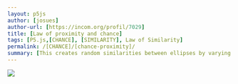 ```yaml
---  
layout: p5js
author: [josues]
author-url: [https://incom.org/profil/7029]
title: [Law of proximity and chance]
tags: [P5.js,[CHANCE], [SIMILARITY], Law of Similarity]
permalink: /[CHANCE]/[chance-proximity]/
summary: [This creates random similarities between ellipses by varying their size and color.]
---  
```


![](https://raw.githubusercontent.com/josues/gestalten-in-code/master/chance/p5js/chance-similarity/out.png)  
